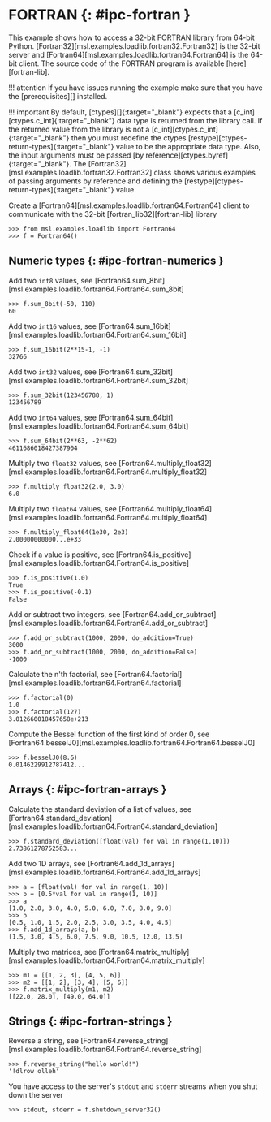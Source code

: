 # FORTRAN {: #ipc-fortran }

This example shows how to access a 32-bit FORTRAN library from 64-bit Python. [Fortran32][msl.examples.loadlib.fortran32.Fortran32] is the 32-bit server and [Fortran64][msl.examples.loadlib.fortran64.Fortran64] is the 64-bit client. The source code of the FORTRAN program is available [here][fortran-lib].

!!! attention
    If you have issues running the example make sure that you have the [prerequisites][] installed.

!!! important
    By default, [ctypes][]{:target="_blank"} expects that a [c_int][ctypes.c_int]{:target="_blank"} data type is returned from the library call. If the returned value from the library is not a [c_int][ctypes.c_int]{:target="_blank"} then you must redefine the ctypes [restype][ctypes-return-types]{:target="_blank"} value to be the appropriate data type. Also, the input arguments must be passed [by reference][ctypes.byref]{:target="_blank"}. The [Fortran32][msl.examples.loadlib.fortran32.Fortran32] class shows various examples of passing arguments by reference and defining the [restype][ctypes-return-types]{:target="_blank"} value.

Create a [Fortran64][msl.examples.loadlib.fortran64.Fortran64] client to communicate with the 32-bit [fortran_lib32][fortran-lib] library

<!-- invisible-code-block: pycon
>>> SKIP_IF_MACOS()

-->

```pycon
>>> from msl.examples.loadlib import Fortran64
>>> f = Fortran64()

```

## Numeric types {: #ipc-fortran-numerics }

Add two `int8` values, see [Fortran64.sum_8bit][msl.examples.loadlib.fortran64.Fortran64.sum_8bit]

```pycon
>>> f.sum_8bit(-50, 110)
60

```

Add two `int16` values, see [Fortran64.sum_16bit][msl.examples.loadlib.fortran64.Fortran64.sum_16bit]

```pycon
>>> f.sum_16bit(2**15-1, -1)
32766

```

Add two `int32` values, see [Fortran64.sum_32bit][msl.examples.loadlib.fortran64.Fortran64.sum_32bit]

```pycon
>>> f.sum_32bit(123456788, 1)
123456789

```

Add two `int64` values, see [Fortran64.sum_64bit][msl.examples.loadlib.fortran64.Fortran64.sum_64bit]

```pycon
>>> f.sum_64bit(2**63, -2**62)
4611686018427387904

```

Multiply two `float32` values, see [Fortran64.multiply_float32][msl.examples.loadlib.fortran64.Fortran64.multiply_float32]

```pycon
>>> f.multiply_float32(2.0, 3.0)
6.0

```

Multiply two `float64` values, see [Fortran64.multiply_float64][msl.examples.loadlib.fortran64.Fortran64.multiply_float64]

```pycon
>>> f.multiply_float64(1e30, 2e3)
2.00000000000...e+33

```

Check if a value is positive, see [Fortran64.is_positive][msl.examples.loadlib.fortran64.Fortran64.is_positive]

```pycon
>>> f.is_positive(1.0)
True
>>> f.is_positive(-0.1)
False

```

Add or subtract two integers, see [Fortran64.add_or_subtract][msl.examples.loadlib.fortran64.Fortran64.add_or_subtract]

```pycon
>>> f.add_or_subtract(1000, 2000, do_addition=True)
3000
>>> f.add_or_subtract(1000, 2000, do_addition=False)
-1000

```

Calculate the n'th factorial, see [Fortran64.factorial][msl.examples.loadlib.fortran64.Fortran64.factorial]

```pycon
>>> f.factorial(0)
1.0
>>> f.factorial(127)
3.012660018457658e+213

```

Compute the Bessel function of the first kind of order 0, see [Fortran64.besselJ0][msl.examples.loadlib.fortran64.Fortran64.besselJ0]

```pycon
>>> f.besselJ0(8.6)
0.0146229912787412...

```

## Arrays {: #ipc-fortran-arrays }

Calculate the standard deviation of a list of values, see [Fortran64.standard_deviation][msl.examples.loadlib.fortran64.Fortran64.standard_deviation]

```pycon
>>> f.standard_deviation([float(val) for val in range(1,10)])
2.73861278752583...

```

Add two 1D arrays, see [Fortran64.add_1d_arrays][msl.examples.loadlib.fortran64.Fortran64.add_1d_arrays]

```pycon
>>> a = [float(val) for val in range(1, 10)]
>>> b = [0.5*val for val in range(1, 10)]
>>> a
[1.0, 2.0, 3.0, 4.0, 5.0, 6.0, 7.0, 8.0, 9.0]
>>> b
[0.5, 1.0, 1.5, 2.0, 2.5, 3.0, 3.5, 4.0, 4.5]
>>> f.add_1d_arrays(a, b)
[1.5, 3.0, 4.5, 6.0, 7.5, 9.0, 10.5, 12.0, 13.5]

```

Multiply two matrices, see [Fortran64.matrix_multiply][msl.examples.loadlib.fortran64.Fortran64.matrix_multiply]

```pycon
>>> m1 = [[1, 2, 3], [4, 5, 6]]
>>> m2 = [[1, 2], [3, 4], [5, 6]]
>>> f.matrix_multiply(m1, m2)
[[22.0, 28.0], [49.0, 64.0]]

```

## Strings {: #ipc-fortran-strings }

Reverse a string, see [Fortran64.reverse_string][msl.examples.loadlib.fortran64.Fortran64.reverse_string]

```pycon
>>> f.reverse_string("hello world!")
'!dlrow olleh'

```

You have access to the server's `stdout` and `stderr` streams when you shut down the server

```pycon
>>> stdout, stderr = f.shutdown_server32()

```
